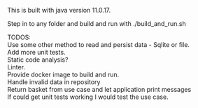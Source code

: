 This is built with java version 11.0.17.

Step in to any folder and build and run with ./build_and_run.sh

TODOS:\
Use some other method to read and persist data - Sqlite or file.\
Add more unit tests.\
Static code analysis?\
Linter.\
Provide docker image to build and run.\
Handle invalid data in repository\
Return basket from use case and let application print messages\
If could get unit tests working I would test the use case.
